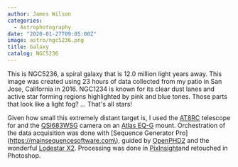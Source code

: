 ```yaml
---
author: James Wilson
categories:
  - Astrophotography
date: "2020-01-27T09:05:00Z"
image: astro/ngc5236.png
title: Galaxy
catalog: NGC5236
---
```


This is NGC5236, a spiral galaxy that is 12.0 million light years away. This image was created using 23 hours of data collected from my patio in San Jose, California in 2016. NGC1234 is known for its clear dust lanes and active star forming regions highlighted by pink and blue tones. Those parts that look like a light fog? … That's all stars!

Given how small this extremely distant target is, I used the [AT8RC](https://optcorp.com/products/tpo-8-carbon-fiber-f-8-ritchey-cretien-reflecting-ota-telescope) telescope for and the [QSI683WSG](https://optcorp.com/products/qsi-683wsg-mono-ccd-camera-mechanical-shutter-8-position-cfw-igp-with-c-thread) camera on an [Atlas EQ-G](https://optcorp.com/products/orion-atlas-eq-g-computerized-goto-mount) mount. Orchestration of the data acquisition was done with [Sequence Generator Pro](https://mainsequencesoftware.com\), guided by [OpenPHD2](https://openphdguiding.org) and the wonderful [Lodestar X2](https://optcorp.com/products/sx-lodestar-x2). Processing was done in [PixInsight](https://pixinsight.com)and retouched in Photoshop.
